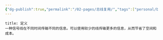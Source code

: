 ```yaml
---
{"dg-publish":true,"permalink":"/02-pages/总线复用/","tags":["personal/blog","计算机组成原理/总线"]}
---
```


```ad-info
title: 定义
一种信号线在不同时间传输不同的信息。可以使用较少的线传输更多的信息，从而节省了空间和成本。
```

